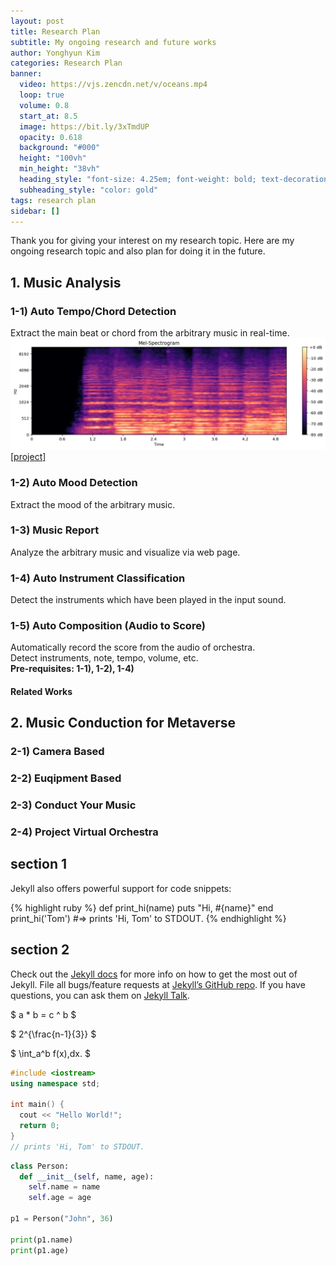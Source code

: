 ```yaml
---
layout: post
title: Research Plan
subtitle: My ongoing research and future works 
author: Yonghyun Kim
categories: Research Plan
banner:
  video: https://vjs.zencdn.net/v/oceans.mp4
  loop: true
  volume: 0.8
  start_at: 8.5
  image: https://bit.ly/3xTmdUP
  opacity: 0.618
  background: "#000"
  height: "100vh"
  min_height: "38vh"
  heading_style: "font-size: 4.25em; font-weight: bold; text-decoration: underline"
  subheading_style: "color: gold"
tags: research plan 
sidebar: []
---
```


Thank you for giving your interest on my research topic. Here are my ongoing research topic and also plan for doing it in the future.

## 1. Music Analysis
###  1-1) Auto Tempo/Chord Detection
  Extract the main beat or chord from the arbitrary music in real-time.   
  <img src = "https://raw.githubusercontent.com/yonghyunk1m/yonghyunk1m.github.io/master/assets/images/research-plan-1-1.png">
  [\[project\]](https://github.com/yonghyunk1m/Main_Music_Note-Beat_Analysis)
###  1-2) Auto Mood Detection
  Extract the mood of the arbitrary music.
###  1-3) Music Report
  Analyze the arbitrary music and visualize via web page. 
###  1-4) Auto Instrument Classification
  Detect the instruments which have been played in the input sound.
###  1-5) Auto Composition (Audio to Score)
  Automatically record the score from the audio of orchestra.   
  Detect instruments, note, tempo, volume, etc.   
  **Pre-requisites: 1-1), 1-2), 1-4)**
  
  #### Related Works
  

## 2. Music Conduction for Metaverse

###  2-1) Camera Based
###  2-2) Euqipment Based
###  2-3) Conduct Your Music
###  2-4) Project Virtual Orchestra

## section 1

Jekyll also offers powerful support for code snippets:

{% highlight ruby %}
def print_hi(name)
puts "Hi, #{name}"
end
print_hi('Tom')
#=> prints 'Hi, Tom' to STDOUT.
{% endhighlight %}

## section 2

Check out the [Jekyll docs][jekyll-docs] for more info on how to get the most out of Jekyll. File all bugs/feature requests at [Jekyll’s GitHub repo][jekyll-gh]. If you have questions, you can ask them on [Jekyll Talk][jekyll-talk].

[jekyll-docs]: https://jekyllrb.com/docs/home
[jekyll-gh]: https://github.com/jekyll/jekyll
[jekyll-talk]: https://talk.jekyllrb.com/

$ a \* b = c ^ b $

$ 2^{\frac{n-1}{3}} $

$ \int_a^b f(x)\,dx. $

```cpp
#include <iostream>
using namespace std;

int main() {
  cout << "Hello World!";
  return 0;
}
// prints 'Hi, Tom' to STDOUT.
```

```python
class Person:
  def __init__(self, name, age):
    self.name = name
    self.age = age

p1 = Person("John", 36)

print(p1.name)
print(p1.age)
```
